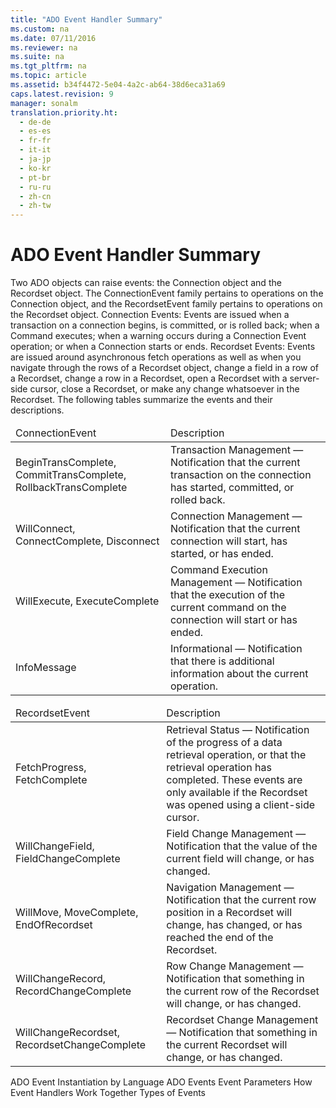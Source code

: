 ```yaml
---
title: "ADO Event Handler Summary"
ms.custom: na
ms.date: 07/11/2016
ms.reviewer: na
ms.suite: na
ms.tgt_pltfrm: na
ms.topic: article
ms.assetid: b34f4472-5e04-4a2c-ab64-38d6eca31a69
caps.latest.revision: 9
manager: sonalm
translation.priority.ht: 
  - de-de
  - es-es
  - fr-fr
  - it-it
  - ja-jp
  - ko-kr
  - pt-br
  - ru-ru
  - zh-cn
  - zh-tw
---
```

# ADO Event Handler Summary
<?xml version="1.0" encoding="utf-8"?>
<developerReferenceWithoutSyntaxDocument xmlns="http://ddue.schemas.microsoft.com/authoring/2003/5" xmlns:xlink="http://www.w3.org/1999/xlink" xmlns:xsi="http://www.w3.org/2001/XMLSchema-instance" xsi:schemaLocation="http://ddue.schemas.microsoft.com/authoring/2003/5 http://dduestorage.blob.core.windows.net/ddueschema/developer.xsd">
  <introduction>
    <para>Two ADO objects can raise events: the <legacyLink xlink:href="ef6b1824-5b12-43db-89d7-8f3d13896d4d">Connection</legacyLink> object and the <legacyLink xlink:href="ede1415f-c3df-4cc5-a05b-2576b2b84b60">Recordset</legacyLink> object. The <legacyBold>ConnectionEvent</legacyBold> family pertains to operations on the <legacyBold>Connection</legacyBold> object, and the <legacyBold>RecordsetEvent</legacyBold> family pertains to operations on the <legacyBold>Recordset</legacyBold> object.  </para>
    <list class="bullet">
      <listItem>
        <para>             <legacyBold>Connection Events</legacyBold>: Events are issued when a transaction on a connection begins, is committed, or is rolled back; when a <legacyLink xlink:href="a02c22fb-542d-465e-a629-30fd59dcbebf">Command</legacyLink> executes; when a warning occurs during a <legacyBold>Connection Event</legacyBold> operation; or when a <legacyBold>Connection</legacyBold> starts or ends.</para>
      </listItem>
      <listItem>
        <para>             <legacyBold>Recordset Events</legacyBold>: Events are issued around asynchronous fetch operations as well as when you navigate through the rows of a <legacyBold>Recordset</legacyBold> object, change a field in a row of a <legacyBold>Recordset</legacyBold>, change a row in a <legacyBold>Recordset</legacyBold>, open a <legacyBold>Recordset</legacyBold> with a server-side cursor, close a <legacyBold>Recordset</legacyBold>, or make any change whatsoever in the <legacyBold>Recordset</legacyBold>.</para>
      </listItem>
    </list>
    <para>The following tables summarize the events and their descriptions.</para>
    <table xmlns:caps="http://schemas.microsoft.com/build/caps/2013/11">
      <thead>
        <tr>
          <TD>
            <para>ConnectionEvent</para>
          </TD>
          <TD>
            <para>Description</para>
          </TD>
        </tr>
      </thead>
      <tbody>
        <tr>
          <TD>
            <para>               <legacyLink xlink:href="ec4e4b38-e9c6-4757-b2ef-4e468ae5f1d8">BeginTransComplete, CommitTransComplete, RollbackTransComplete</legacyLink>             </para>
          </TD>
          <TD>
            <para>               <legacyBold>Transaction Management</legacyBold> — Notification that the current transaction on the connection has started, committed, or rolled back.</para>
          </TD>
        </tr>
        <tr>
          <TD>
            <para>               <legacyLink xlink:href="da561d58-eb58-446c-a4fd-1838c76073c0">WillConnect</legacyLink>, <legacyLink xlink:href="568f5252-d069-4d99-a01b-2ada87ad1304">ConnectComplete, Disconnect</legacyLink></para>
          </TD>
          <TD>
            <para>               <legacyBold>Connection Management</legacyBold> — Notification that the current connection will start, has started, or has ended.</para>
          </TD>
        </tr>
        <tr>
          <TD>
            <para>               <legacyLink xlink:href="dd755e46-f589-48a3-93a9-51ff998d44b5">WillExecute</legacyLink>, <legacyLink xlink:href="62470d42-e511-494c-bec4-ad4591734b7b">ExecuteComplete</legacyLink></para>
          </TD>
          <TD>
            <para>               <legacyBold>Command Execution Management</legacyBold> — Notification that the execution of the current command on the connection will start or has ended.</para>
          </TD>
        </tr>
        <tr>
          <TD>
            <para>               <legacyLink xlink:href="468c87dd-e3bc-4084-9941-94d10743d4e9">InfoMessage</legacyLink>             </para>
          </TD>
          <TD>
            <para>               <legacyBold>Informational</legacyBold> — Notification that there is additional information about the current operation.</para>
          </TD>
        </tr>
      </tbody>
    </table>
    <table xmlns:caps="http://schemas.microsoft.com/build/caps/2013/11">
      <thead>
        <tr>
          <TD>
            <para>RecordsetEvent</para>
          </TD>
          <TD>
            <para>Description</para>
          </TD>
        </tr>
      </thead>
      <tbody>
        <tr>
          <TD>
            <para>               <legacyLink xlink:href="301716fd-81fc-40eb-8a04-221ef7ab410e">FetchProgress</legacyLink>, <legacyLink xlink:href="a28d3858-566c-468d-b070-d1de4339fbea">FetchComplete</legacyLink></para>
          </TD>
          <TD>
            <para>               <legacyBold>Retrieval Status</legacyBold> — Notification of the progress of a data retrieval operation, or that the retrieval operation has completed. These events are only available if the <legacyBold>Recordset</legacyBold> was opened using a client-side cursor.</para>
          </TD>
        </tr>
        <tr>
          <TD>
            <para>               <legacyLink xlink:href="3e49fb89-c45b-4d39-823e-3cc887c59b37">WillChangeField, FieldChangeComplete</legacyLink>             </para>
          </TD>
          <TD>
            <para>               <legacyBold>Field Change Management</legacyBold> — Notification that the value of the current field will change, or has changed.</para>
          </TD>
        </tr>
        <tr>
          <TD>
            <para>               <legacyLink xlink:href="1a3d1042-4f30-4526-a0c7-853c242496db">WillMove, MoveComplete</legacyLink>, <legacyLink xlink:href="475de5e2-f634-4954-9edf-0027a6ba38d6">EndOfRecordset</legacyLink></para>
          </TD>
          <TD>
            <para>               <legacyBold>Navigation Management</legacyBold> — Notification that the current row position in a <legacyBold>Recordset</legacyBold> will change, has changed, or has reached the end of the <legacyBold>Recordset</legacyBold>.</para>
          </TD>
        </tr>
        <tr>
          <TD>
            <para>               <legacyLink xlink:href="cbc369fd-63af-4a7d-96ae-efa91b78ca69">WillChangeRecord, RecordChangeComplete</legacyLink>             </para>
          </TD>
          <TD>
            <para>               <legacyBold>Row Change Management</legacyBold> — Notification that something in the current row of the <legacyBold>Recordset</legacyBold> will change, or has changed.</para>
          </TD>
        </tr>
        <tr>
          <TD>
            <para>               <legacyLink xlink:href="d5d44659-e0d9-46d9-a297-99c43555082f">WillChangeRecordset, RecordsetChangeComplete</legacyLink>             </para>
          </TD>
          <TD>
            <para>               <legacyBold>Recordset Change Management</legacyBold> — Notification that something in the current <legacyBold>Recordset</legacyBold> will change, or has changed.</para>
          </TD>
        </tr>
      </tbody>
    </table>
  </introduction>
  <relatedTopics>
<link xlink:href="eded7e8c-a25f-46a6-bc2b-32d89a54d1bc">ADO Event Instantiation by Language</link>
<link xlink:href="0ded5ad9-8f83-4224-95af-38512783b972">ADO Events</link>
<link xlink:href="bd5c5afa-d301-4899-acda-40f98a6afa4d">Event Parameters</link>
<link xlink:href="a86c8a02-dd69-420d-8a47-0188b339858d">How Event Handlers Work Together</link>
<link xlink:href="f3327ea0-635a-43d4-bd78-c1674f62f1a2">Types of Events</link>
</relatedTopics>
</developerReferenceWithoutSyntaxDocument>